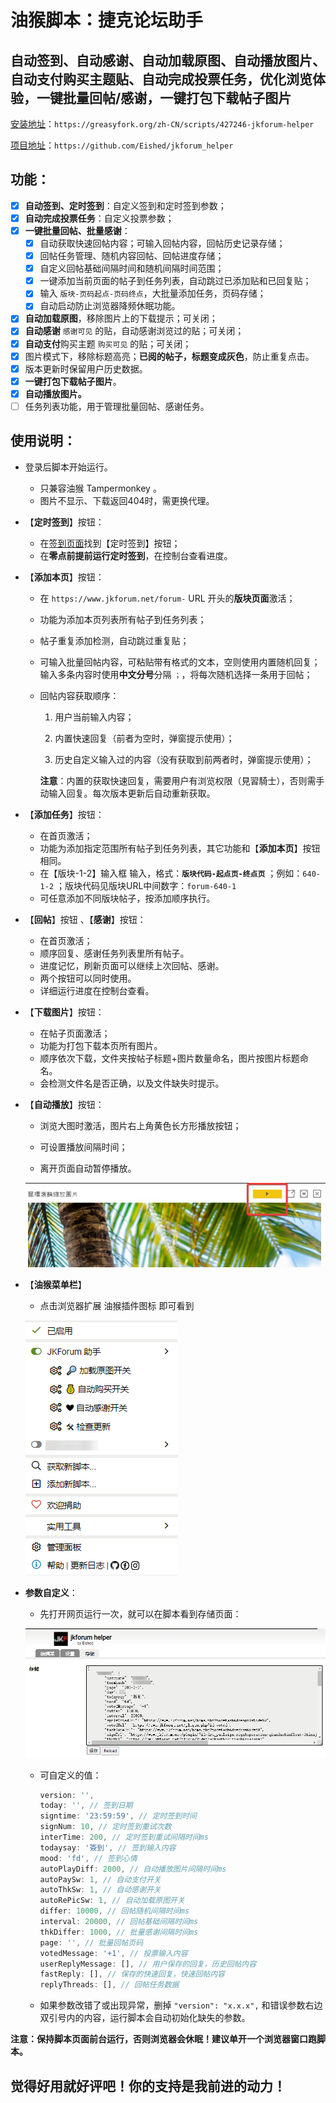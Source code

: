 # 油猴脚本：捷克论坛助手

## 自动签到、自动感谢、自动加载原图、自动播放图片、自动支付购买主题贴、自动完成投票任务，优化浏览体验，一键批量回帖/感谢，一键打包下载帖子图片

[安装地址](https://greasyfork.org/zh-CN/scripts/427246-jkforum-helper)：`https://greasyfork.org/zh-CN/scripts/427246-jkforum-helper`

[项目地址](https://github.com/Eished/jkforum_helper)：`https://github.com/Eished/jkforum_helper`

## 功能：

- [x] **自动签到、定时签到**：自定义签到和定时签到参数；
- [x] **自动完成投票任务**：自定义投票参数；
- [x] **一键批量回帖、批量感谢**：
   - [x] 自动获取快速回帖内容；可输入回帖内容，回帖历史记录存储；
   - [x] 回帖任务管理、随机内容回帖、回帖进度存储；
   - [x] 自定义回帖基础间隔时间和随机间隔时间范围；
   - [x] 一键添加当前页面的帖子到任务列表，自动跳过已添加贴和已回复贴；
   - [x] 输入 `版块-页码起点-页码终点`，大批量添加任务，页码存储；
   - [x] 自动启动防止浏览器降频休眠功能。
- [x] **自动加载原图**，移除图片上的下载提示；可关闭；
- [x] **自动感谢** `感谢可见` 的贴，自动感谢浏览过的贴；可关闭；
- [x] **自动支付**购买主题 `购买可见` 的贴；可关闭；
- [x] 图片模式下，移除标题高亮；**已阅的帖子，标题变成灰色**，防止重复点击。
- [x] 版本更新时保留用户历史数据。
- [x] **一键打包下载帖子图片**。
- [x] **自动播放图片。**
- [ ] 任务列表功能，用于管理批量回帖、感谢任务。

## 使用说明：

- 登录后脚本开始运行。
  
  - 只兼容油猴 Tampermonkey 。
  - 图片不显示、下载返回404时，需更换代理。
  
- 【**定时签到**】按钮：
  
  - 在[签到页面](https://www.jkforum.net/plugin/?id=dsu_paulsign:sign)找到【定时签到】按钮；
  - 在**零点前提前运行定时签到**，在控制台查看进度。
  
- 【**添加本页**】按钮：
  - 在 `https://www.jkforum.net/forum-` URL 开头的**版块页面**激活；

  - 功能为添加本页列表所有帖子到任务列表；

  - 帖子重复添加检测，自动跳过重复贴；

  - 可输入批量回帖内容，可粘贴带有格式的文本，空则使用内置随机回复；输入多条内容时使用**中文分号**分隔 `；`，将每次随机选择一条用于回帖；

  - 回帖内容获取顺序：

    1. 用户当前输入内容；

    2. 内置快速回复（前者为空时，弹窗提示使用）；

    3. 历史自定义输入过的内容（没有获取到前两者时，弹窗提示使用）；

    **注意**：内置的获取快速回复，需要用户有浏览权限（見習騎士），否则需手动输入回复。每次版本更新后自动重新获取。

- 【**添加任务**】按钮：
   - 在首页激活；
   - 功能为添加指定范围所有帖子到任务列表，其它功能和【**添加本页**】按钮相同。
   - 在【版块-1-2】输入框 输入，格式：**`版块代码-起点页-终点页`** ；例如：`640-1-2` ；版块代码见版块URL中间数字：`forum-640-1`
   - 可任意添加不同版块帖子，按添加顺序执行。
   
- 【**回帖**】按钮 、【**感谢**】按钮：

   - 在首页激活；
   - 顺序回复、感谢任务列表里所有帖子。
   - 进度记忆，刷新页面可以继续上次回帖、感谢。
   - 两个按钮可以同时使用。
   - 详细运行进度在控制台查看。

- 【**下载图片**】按钮：

   - 在帖子页面激活；
   - 功能为打包下载本页所有图片。
   - 顺序依次下载，文件夹按帖子标题+图片数量命名，图片按图片标题命名。
   - 会检测文件名是否正确，以及文件缺失时提示。

- 【**自动播放**】按钮：

   - 浏览大图时激活，图片右上角黄色长方形播放按钮；

   - 可设置播放间隔时间；

   - 离开页面自动暂停播放。

   ![图片_36](https://github.com/Eished/jkforum_helper/raw/main/readme.assets/%E5%9B%BE%E7%89%87_36.jpg)

   

- 【**油猴菜单栏**】

   - 点击浏览器扩展 油猴插件图标 即可看到

   ![pic_46.png](https://github.com/Eished/jkforum_helper/raw/main/readme.assets/pic_46.png)

   

- **参数自定义**：

  - 先打开网页运行一次，就可以在脚本看到存储页面：

  ![image-20210611163109214](https://github.com/Eished/jkforum_helper/raw/main/readme.assets/image-20210611163109214.png)

  - 可自定义的值：

    ```javascript
    version: '',
    today: '', // 签到日期
    signtime: '23:59:59', // 定时签到时间
    signNum: 10, // 定时签到重试次数
    interTime: 200, // 定时签到重试间隔时间ms
    todaysay: '簽到', // 签到输入内容
    mood: 'fd', // 签到心情
    autoPlayDiff: 2000, // 自动播放图片间隔时间ms
    autoPaySw: 1, // 自动支付开关
    autoThkSw: 1, // 自动感谢开关
    autoRePicSw: 1, // 自动加载原图开关
    differ: 10000, // 回帖随机间隔时间ms
    interval: 20000, // 回帖基础间隔时间ms
    thkDiffer: 1000, // 批量感谢间隔时间ms
    page: '', // 批量回帖页码
    votedMessage: '+1', // 投票输入内容
    userReplyMessage: [], // 用户保存的回复，历史回帖内容
    fastReply: [], // 保存的快速回复，快速回帖内容
    replyThreads: [], // 回帖任务数据
    ```
    
  - 如果参数改错了或出现异常，删掉 `"version": "x.x.x",` 和错误参数右边双引号内的内容，运行脚本会自动初始化缺失的参数。
  
  

**注意：保持脚本页面前台运行，否则浏览器会休眠！建议单开一个浏览器窗口跑脚本。**



## 觉得好用就好评吧！你的支持是我前进的动力！